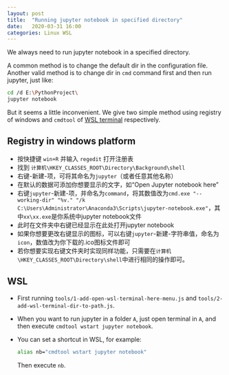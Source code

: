 ```yaml
---
layout: post
title:  "Running jupyter notebook in specified directory"
date:   2020-03-31 16:00 
categories: Linux WSL
---
```


We always need to run jupyter notebook in a specified directory.

A common method is to change the default dir in the configuration file. Another valid method is to change dir in `cmd` command first and then run jupyter, just like:

```bash
cd /d E:\PythonProject\
jupyter notebook
```

But it seems a little inconvenient. We give two simple method using registry of windows and  `cmdtool` of [WSL terminal](https://mskyaxl.github.io/wsl-terminal/README.zh_CN.html) respectively.

## Registry in windows platform

- 按快捷键 `win+R` 并输入 `regedit` 打开注册表
- 找到 `计算机\HKEY_CLASSES_ROOT\Directory\Background\shell`
- 右键-新建-项，可将其命名为`jupyter`（或者任意其他名称）
- 在默认的数据可添加你想要显示的文字，如“Open Jupyter notebook here”
- 右键`jupyter`-新建-项，并命名为`command`，将其数值改为`cmd.exe "--working-dir" "%v." "/k C:\Users\Administrator\Anaconda3\Scripts\jupyter-notebook.exe"`，其中`xx\xx.exe`是你系统中jupyter notebook文件
- 此时在文件夹中右键已经显示在此处打开jupyter notebook
- 如果你想要更改右键显示的图标，可以右键`jupyter`-新建-字符串值，命名为`icon`，数值改为你下载的.ico图标文件即可
- 若你想要实现右键文件夹时实现同样功能，只需要在`计算机\HKEY_CLASSES_ROOT\Directory\shell`中进行相同的操作即可。

## WSL

- First running `tools/1-add-open-wsl-terminal-here-menu.js` and `tools/2-add-wsl-terminal-dir-to-path.js`.

- When you want to run jupyter in a folder `A`, just open terminal in `A`, and then execute `cmdtool wstart jupyter notebook`.

- You can set a shortcut in WSL, for example:

  ```bash
  alias nb="cmdtool wstart jupyter notebook"
  ```

  Then execute `nb`.

